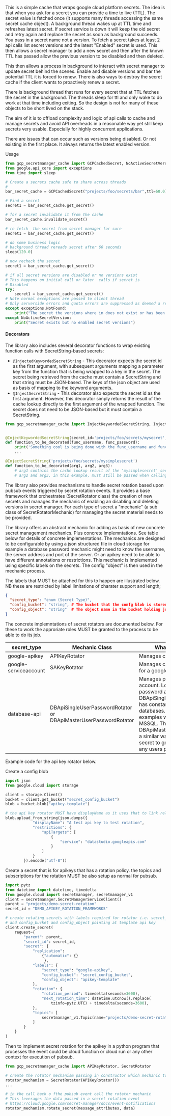 This is a simple cache that wraps google cloud platform secrets.
The idea is that when you ask for a secret you can provide a time to live (TTL).
The secret value is fetched once (it supports many threads accessing the same secret cache object). A background thread wakes up at TTL time and refreshes latest secret. If secret service is down it will keep the old secret and retry again and replace the secret as soon as background succeeds.
You pass in a secret name not a version. To fetch a secret takes at least 2 api calls list secret versions and the latest "Enabled" secret is used. This then allows a secret manager to add a new secret and then after the known TTL has passed allow the previous version to be disabled and then deleted.

This then allows a process in background to interact with secret manager to update secret behind the scenes. Enable and disable versions and bar the potential TTL it is forced to renew.
There is also ways to destroy the secret cache if the client wants to proactively renew a secret.

There is background thread that runs for every secret that at TTL fetches the secret in the background. The threads sleep for ttl and only wake to do work at that time including exiting. So the design is not for many of these objects to be short lived on the stack.

The aim of it is to offload complexity and logic of api calls to cache and manage secrets and avoid API overheads in a reasonable way yet still keep secrets very usable. Especially for highly concurrent applications.

There are issues that can occur such as versions being disabled. Or not existing in the first place. It always returns the latest enabled version.

Usage
```python
from gcp_secretmanager_cache import GCPCachedSecret, NoActiveSecretVersion
from google.api_core import exceptions
from time import sleep

# Create a secrets cache safe to share across threads 
# 
bar_secret_cache = GCPCachedSecret("projects/foo/secrets/bar",ttl=60.0)

# Find a secret 
secret1 = bar_secret_cache.get_secret()

# for a secret invalidate it from the cache
bar_secret_cache.invalidate_secret()

# re fetch  the secret from secret manager for sure
secret1 = bar_secret_cache.get_secret()

# do some business logic
# background thread rereads secret after 60 seconds
sleep(120.0)

# now recheck the secret
secret1 = bar_secret_cache.get_secret()

# if all secret versions are disabled or no versions exist
# This happens on initial call or later  calls if secret is
# Disabled
try:
    secret1 = bar_secret_cache.get_secret()
# Note normal exceptions are passed to client thread
# Only serverside errors and quota errors are suppressed as deemed a retry may resolve these
except exceptions.NotFound:
    print("The secret the versions where in does not exist or has been deleted")
except NoActiveSecretVersion:
    print("Secret exists but no enabled secret versions")


```

#### Decorators
The library also includes several decorator functions to wrap existing function calls with SecretString-based secrets:
* `@InjectedKeywordedSecretString` - This decorator expects the secret id  as the first argument, with subsequent arguments mapping a parameter key from the function that is being wrapped to a key in the secret.  The secret being retrieved from the cache must contain a SecretString and that string must be JSON-based. The keys of the json object are used as basis of mapping to the keyword arguments.
* `@InjectSecretString` - This decorator also expects the secret id as the first argument.  However, this decorator simply returns the result of the cache lookup directly to the first argument of the wrapped function.  The secret does not need to be JSON-based but it must contain a SecretString.
```python
from gcp_secretmanager_cache import InjectKeywordedSecretString, InjectSecretString


@InjectKeywordedSecretString(secret_id='projects/foo/secrets/mysecret', func_username='username', func_password='password')
def function_to_be_decorated(func_username, func_password):
    print('Something cool is being done with the func_username and func_password arguments here')
    ...

@InjectSecretString('projects/foo/secrets/mysimplesecret')
def function_to_be_decorated(arg1, arg2, arg3):
    # arg1 contains the cache lookup result of the 'mysimplesecret' secret.
    # arg2 and arg3, in this example, must still be passed when calling function_to_be_decorated().
```
The library also provides mechanisms to handle secret rotation based upon pubsub events triggered by secret rotation events.
It provides a base framework that orchestrates (SecretRotator class) the creation of new secrets and manages the mechanic of enabling an disabling and deleting versions in secret manager. For each type of secret a "mechanic" (a sub class of SecretRotatorMechanic) for managing the secret material needs to be provided.

The library offers an abstract mechanic for adding as basis of new concrete secret management mechanics. Plus concrete implemntations. See table below for details of concrete implementations. The mechanics are designed to be configurable by using a json structured file in cloud storage for example a database password mechanic might need to know the username, the server address and port of the server. Or an apikey need to be able to have different annotations or restrictions. This mechanic is implemented using specific labels on the secrets. The config "object" is then used in the mechanic process.

The labels that MUST be attached for this to happen are illustrated below. NB these are restricted by label limitations of charater support and length;
```json
{
  "secret_type": "enum (Secret Type)",
  "config_bucket": "string", # The bucket that the confg blob is stored in
  "config_object": "string"  # The object name in the bucket holding json utf-8 encoded config        
}
```
The concrete implemntations of secret rotators are documented below. For these to work the approriate roles MUST be granted to the process to be able to do its job.

|secret_type| Mechanic Class                     | What it manages the secret of                                                                                                                                                                                                                                                                                                                                                                                                                                  |
|-----------|------------------------------------|----------------------------------------------------------------------------------------------------------------------------------------------------------------------------------------------------------------------------------------------------------------------------------------------------------------------------------------------------------------------------------------------------------------------------------------------------------------|
|google-apikey| APIKeyRotator                      | Manages creation of new google api keys                                                                                                                                                                                                                                                                                                                                                                                                                        |
|google-serviceaccount| SAKeyRotator                       | Manages creation of service account keys for a google servce accounts                                                                                                                                                                                                                                                                                                                                                                                          |
|database-api| DBApiSingleUserPasswordRotator or DBApiMasterUserPasswordRotator | Manages password rotation of a single user account. Logs in as that user changes password and updates secret. The class DBApiSingleUserPasswordRotatorConstants has constants for various popular databases. See tests in source code for examples with Postgres, MySQL and MSSQL. The alternate mechanism DBApiMasterUserPasswordRotator works in a similar way but is in addition provided a secret to get a master user that can change any users password. |

Example code for the api key rotator below.

Create a config blob
```python
import json
from google.cloud import storage

client = storage.Client()
bucket = client.get_bucket("secret_config_bucket")
blob = bucket.blob("apikey-template")

# the api key rotator MUST have displayName as it uses that to link related apikeys
blob.upload_from_string(json.dumps({
            "displayName": "A test api key to test rotation",
            "restrictions": {
                "apiTargets": [
                    {
                        "service": "datastudio.googleapis.com"
                    }
                ]
            }
        }).encode("utf-8"))
```

Create a secret that is for apikeys that has a rotation policy. the topics and subscriptions for the rotation MUST be also setup as normal for pubsub.

```python
import pytz
from datetime import datetime, timedelta
from google.cloud import secretmanager, secretmanager_v1
client = secretmanager.SecretManagerServiceClient()
parent = "projects/demo-secret-rotation"
secret_id = "DEMO_APIKEY_ROTATION_FRAMEWORKS"

# create rotating secrets with labels required for rotator i.e. secret_type
# and config_bucket and config_object pointing at template api key
client.create_secret(
    request={
        "parent": parent,
        "secret_id": secret_id,
        "secret": {
            "replication":
                {"automatic": {}
                 },
            "labels": {
                "secret_type": "google-apikey",
                "config_bucket": "secret_config_bucket",
                "config_object": "apikey-template"
            },
            "rotation": {
                "rotation_period": timedelta(seconds=3600),
                "next_rotation_time": datetime.utcnow().replace(
                    tzinfo=pytz.UTC) + timedelta(seconds=3600),
            },
            "topics": [
                secretmanager_v1.Topic(name="projects/demo-secret-rotation/topics/secretrotate")
            ]
        }
    }
)
```
Then to implement secret rotation for the apikey in a python program that processes the event could be cloud function or cloud run or any other context for execution of pubsub.
```python
from gcp_secretmanager_cache import APIKeyRotator, SecretRotator

# create the rotator mechanism passing in constructor which mechanic to use
rotator_mechanism = SecretRotator(APIKeyRotator())
...

# in the call back o fthe pubsub event call the rotator mechanic
# This leverages the data passed in a secret rotation event
# https://cloud.google.com/secret-manager/docs/event-notifications
rotator_mechanism.rotate_secret(message_attributes, data)
```




